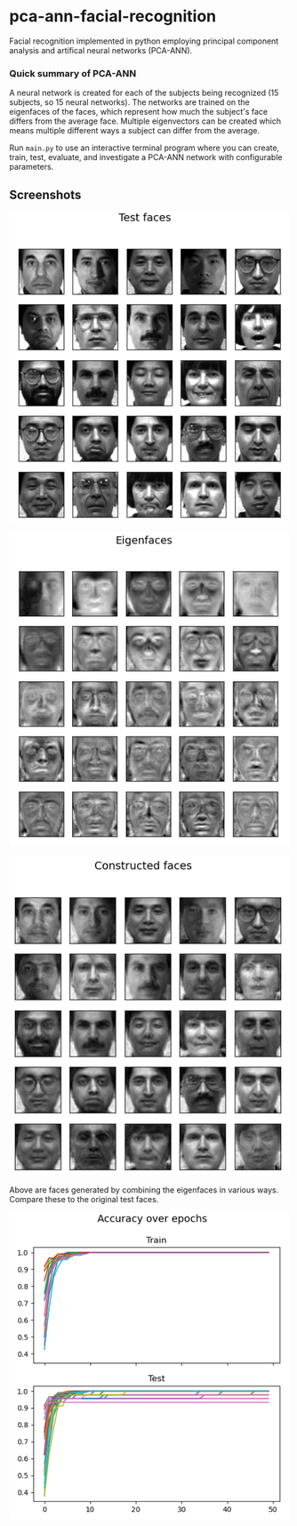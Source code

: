 # pca-ann-facial-recognition
Facial recognition implemented in python employing principal component analysis and artifical neural networks (PCA-ANN).

### Quick summary of PCA-ANN
A neural network is created for each of the subjects being recognized (15 subjects, so 15 neural networks). The networks are trained on the eigenfaces of the faces, which represent how much the subject's face differs from the average face. Multiple eigenvectors can be created which means multiple different ways a subject can differ from the average.

Run `main.py` to use an interactive terminal program where you can create, train, test, evaluate, and investigate a PCA-ANN network with configurable parameters.


## Screenshots

![test_faces](./screenshots/test_faces.png)

![eigenfaces](./screenshots/eigenfaces.png)

![reconstructed_faces](./screenshots/reconstructed_faces.png)

Above are faces generated by combining the eigenfaces in various ways. Compare these to the original test faces.

![accuracy_trend](./screenshots/accuracy_trend.png)
